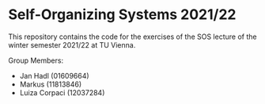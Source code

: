 # Self-Organizing Systems 2021/22

This repository contains the code for the exercises of the SOS lecture of the winter semester 2021/22 at TU Vienna.

Group Members:
- Jan Hadl (01609664)
- Markus (11813846)
- Luiza Corpaci (12037284)